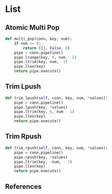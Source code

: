 # List

## Atomic Multi Pop

```python
def multi_pop(conn, key, num):
    if num <= 0:
        return [[], False, 0]
    pipe = conn.pipeline()
    pipe.lrange(key, 0, num - 1)
    pipe.ltrim(key, num, -1)
    pipe.llen(key)
    return pipe.execute()
```

## Trim Lpush

```python
def trim_lpush(self, conn, key, num, *values):
    pipe = conn.pipeline()
    pipe.lpush(key, *values)
    pipe.ltrim(key, 0, num - 1)
    pipe.llen(key)
    return pipe.execute()
```

## Trim Rpush

```python
def trim_rpush(self, conn, key, num, *values):
    pipe = conn.pipeline()
    pipe.rpush(key, *values)
    pipe.ltrim(key, -num, - 1)
    pipe.llen(key)
    return pipe.execute()
```

## References


